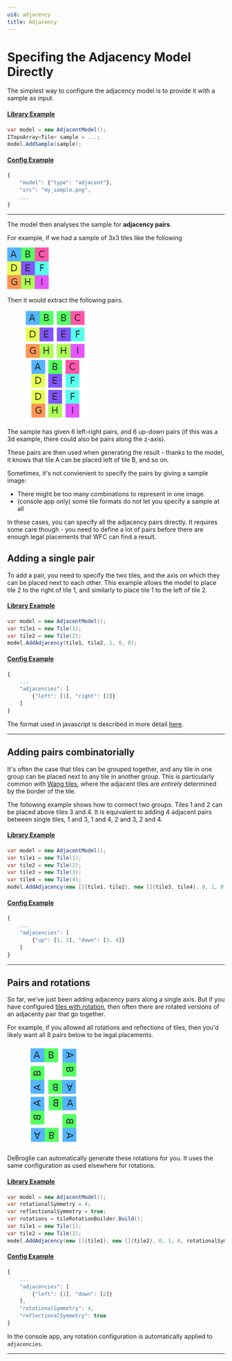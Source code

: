 ```yaml
---
uid: adjacency
title: Adjacency
---
```

Specifing the Adjacency Model Directly
===

The simplest way to configure the adjacency model is to provide it with a sample as input.

#### [Library Example](#tab/lib)

```csharp
var model = new AdjacentModel();
ITopoArray<Tile> sample = ...;
model.AddSample(sample);
```

#### [Config Example](#tab/config)

```javascript
{
    "model": {"type": "adjacent"},
    "src": "my_sample.png",
    ...
}
```

----

The model then analyses the sample for **adjacency pairs**.

For example, if we had a sample of 3x3 tiles like the following

<img src="../images/adjacent_tiles1.png"/>

Then it would extract the following pairs.

<figure>
<img src="../images/adjacent_tiles2.png"/>
</figure>

The sample has given 6 left-right pairs, and 6 up-down pairs (if this was a 3d example, there could also be pairs along the z-axis).

These pairs are then used when generating the result - thanks to the model, it knows that tile A can be placed left of tile B, and so on.

Sometimes, it's not convienient to specify the pairs by giving a sample image:

 * There might be too many combinations to represent in one image.
 * (console app only) some tile formats do not let you specify a sample at all

In these cases, you can specify all the adjacency pairs directly. It requires some care though - you need to define a lot of pairs before there are enough legal placements that WFC can find a result.

## Adding a single pair

To add a pair, you need to specify the two tiles, and the axis on which they can be placed next to each other. This example allows the model to place tile 2 to the right of tile 1, and similarly to place tile 1 to the left of tile 2.

#### [Library Example](#tab/lib)

```csharp
var model = new AdjacentModel();
var tile1 = new Tile(1);
var tile2 = new Tile(2);
model.AddAdjacency(tile1, tile2, 1, 0, 0);
```

#### [Config Example](#tab/config)

```javascript
{
    ...
    "adjacencies": [
        {"left": [1], "right": [2]}
    ]
}
```

The format used in javascript is described in more detail [here](config_files.md#adjacency_config).

----

## Adding pairs combinatorially

It's often the case that tiles can be grouped together, and any tile in one group can be placed next to any tile in another group. This is particularly common with [Wang tiles](https://en.wikipedia.org/wiki/Wang_tile), where the adjacent tiles are *entirely* determined by the border of the tile.

The following example shows how to connect two groups. Tiles 1 and 2 can be placed above tiles 3 and 4. It is equivalent to adding 4 adjacent pairs between single tiles, 1 and 3, 1 and 4, 2 and 3, 2 and 4.

#### [Library Example](#tab/lib)

```csharp
var model = new AdjacentModel();
var tile1 = new Tile(1);
var tile2 = new Tile(2);
var tile3 = new Tile(3);
var tile4 = new Tile(4);
model.AddAdjacency(new []{tile1, tile2}, new []{tile3, tile4}, 0, 1, 0);
```

#### [Config Example](#tab/config)

```javascript
{
    ...
    "adjacencies": [
        {"up": [1, 2], "down": [3, 4]}
    ]
}
```

----


 ## Pairs and rotations

 So far, we've just been adding adjacency pairs along a single axis. But if you have configured [tiles with rotation](rotation.md), then often there are rotated versions of an adjacenty pair that go together.

 For example, if you allowed all rotations and reflections of tiles, then you'd likely want all 8 pairs below to be legal placements.

<figure>
<img src="../images/adjacent_tiles3.png"/>
</figure>

DeBroglie can automatically generate these rotations for you. It uses the same configuration as used elsewhere for rotations.


#### [Library Example](#tab/lib)

```csharp
var model = new AdjacentModel();
var rotationalSymmetry = 4;
var reflectionalSymmetry = true;
var rotations = tileRotationBuilder.Build();
var tile1 = new Tile(1);
var tile2 = new Tile(2);
model.AddAdjacency(new []{tile1}, new []{tile2}, 0, 1, 0, rotationalSymmetry, reflectionalSymmetry, rotations);
```

#### [Config Example](#tab/config)

```javascript
{
    ...
    "adjacencies": [
        {"left": [1], "down": [2]}
    ],
    "rotationalSymmetry": 4,
    "reflectionalSymmetry": true
}
```

In the console app, any rotation configuration is automatically applied to `adjacencies`.

----